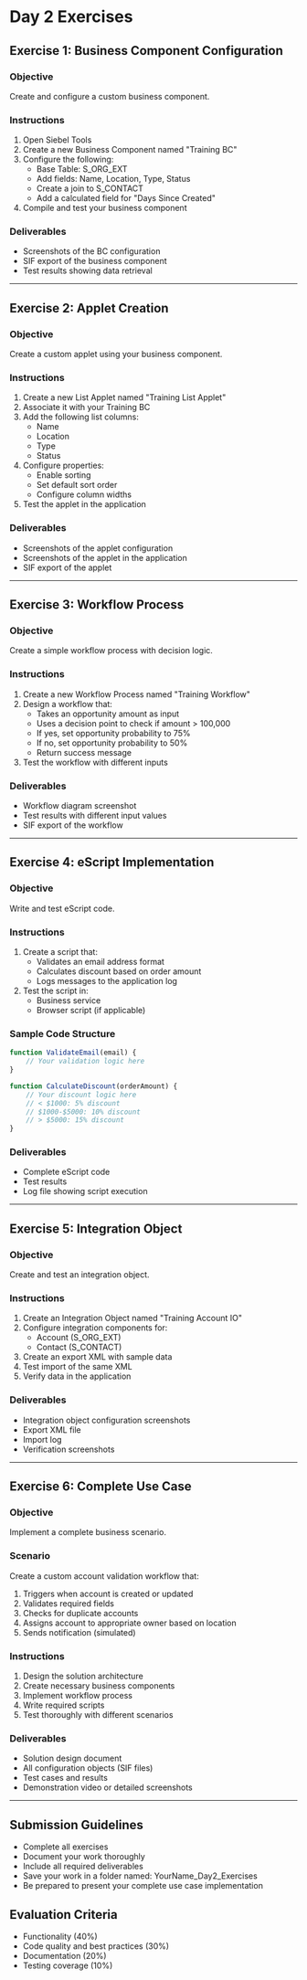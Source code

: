 # Day 2 Exercises

## Exercise 1: Business Component Configuration

### Objective
Create and configure a custom business component.

### Instructions
1. Open Siebel Tools
2. Create a new Business Component named "Training BC"
3. Configure the following:
   - Base Table: S_ORG_EXT
   - Add fields: Name, Location, Type, Status
   - Create a join to S_CONTACT
   - Add a calculated field for "Days Since Created"
4. Compile and test your business component

### Deliverables
- Screenshots of the BC configuration
- SIF export of the business component
- Test results showing data retrieval

---

## Exercise 2: Applet Creation

### Objective
Create a custom applet using your business component.

### Instructions
1. Create a new List Applet named "Training List Applet"
2. Associate it with your Training BC
3. Add the following list columns:
   - Name
   - Location
   - Type
   - Status
4. Configure properties:
   - Enable sorting
   - Set default sort order
   - Configure column widths
5. Test the applet in the application

### Deliverables
- Screenshots of the applet configuration
- Screenshots of the applet in the application
- SIF export of the applet

---

## Exercise 3: Workflow Process

### Objective
Create a simple workflow process with decision logic.

### Instructions
1. Create a new Workflow Process named "Training Workflow"
2. Design a workflow that:
   - Takes an opportunity amount as input
   - Uses a decision point to check if amount > 100,000
   - If yes, set opportunity probability to 75%
   - If no, set opportunity probability to 50%
   - Return success message
3. Test the workflow with different inputs

### Deliverables
- Workflow diagram screenshot
- Test results with different input values
- SIF export of the workflow

---

## Exercise 4: eScript Implementation

### Objective
Write and test eScript code.

### Instructions
1. Create a script that:
   - Validates an email address format
   - Calculates discount based on order amount
   - Logs messages to the application log
2. Test the script in:
   - Business service
   - Browser script (if applicable)

### Sample Code Structure
```javascript
function ValidateEmail(email) {
    // Your validation logic here
}

function CalculateDiscount(orderAmount) {
    // Your discount logic here
    // < $1000: 5% discount
    // $1000-$5000: 10% discount
    // > $5000: 15% discount
}
```

### Deliverables
- Complete eScript code
- Test results
- Log file showing script execution

---

## Exercise 5: Integration Object

### Objective
Create and test an integration object.

### Instructions
1. Create an Integration Object named "Training Account IO"
2. Configure integration components for:
   - Account (S_ORG_EXT)
   - Contact (S_CONTACT)
3. Create an export XML with sample data
4. Test import of the same XML
5. Verify data in the application

### Deliverables
- Integration object configuration screenshots
- Export XML file
- Import log
- Verification screenshots

---

## Exercise 6: Complete Use Case

### Objective
Implement a complete business scenario.

### Scenario
Create a custom account validation workflow that:
1. Triggers when account is created or updated
2. Validates required fields
3. Checks for duplicate accounts
4. Assigns account to appropriate owner based on location
5. Sends notification (simulated)

### Instructions
1. Design the solution architecture
2. Create necessary business components
3. Implement workflow process
4. Write required scripts
5. Test thoroughly with different scenarios

### Deliverables
- Solution design document
- All configuration objects (SIF files)
- Test cases and results
- Demonstration video or detailed screenshots

---

## Submission Guidelines

- Complete all exercises
- Document your work thoroughly
- Include all required deliverables
- Save your work in a folder named: YourName_Day2_Exercises
- Be prepared to present your complete use case implementation

## Evaluation Criteria

- Functionality (40%)
- Code quality and best practices (30%)
- Documentation (20%)
- Testing coverage (10%)
